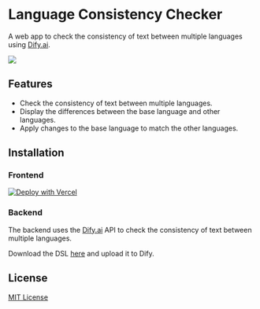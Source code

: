 # Language Consistency Checker

A web app to check the consistency of text between multiple languages using [Dify.ai](https://dify.ai/).

![](https://cdn.statically.io/gh/stvlynn/cloudimg@master/blog/2310/截屏2024-11-24-01.46.40.5vq7pgfssuo0.webp)

## Features

- Check the consistency of text between multiple languages.
- Display the differences between the base language and other languages.
- Apply changes to the base language to match the other languages.

## Installation

### Frontend

[![Deploy with Vercel](https://vercel.com/button)](https://vercel.com/new/clone?repository-url=https%3A%2F%2Fgithub.com%2Fstvlynn%2Flangfixer)

### Backend

The backend uses the [Dify.ai](https://dify.ai/) API to check the consistency of text between multiple languages.

Download the DSL [here](./LanguageConsistencyChecker.yml) and upload it to Dify.

## License

[MIT License](./LICENSE)